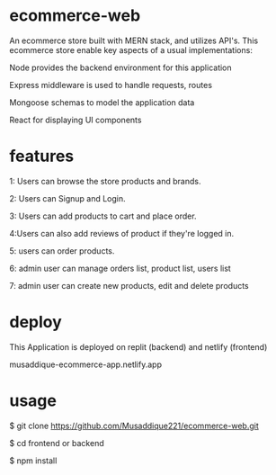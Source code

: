 # ecommerce-web

An ecommerce store built with MERN stack, and utilizes API's. This ecommerce store enable key aspects of a usual implementations:

Node provides the backend environment for this application

Express middleware is used to handle requests, routes

Mongoose schemas to model the application data

React for displaying UI components

# features
1: Users can browse the store products and brands.

2: Users can Signup and Login.

3: Users can add products to cart and place order.

4:Users can also add reviews of product if they're logged in.

5: users can order products.

6: admin user can manage orders list, product list, users list

7: admin user can create new products, edit  and delete products

# deploy

This Application is deployed on replit (backend) and netlify (frontend)

musaddique-ecommerce-app.netlify.app

# usage

$ git clone https://github.com/Musaddique221/ecommerce-web.git

$ cd frontend or backend

$ npm install

